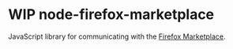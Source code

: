 # WIP node-firefox-marketplace
JavaScript library for communicating with the [Firefox Marketplace](https://marketplace.firefox.com/).
